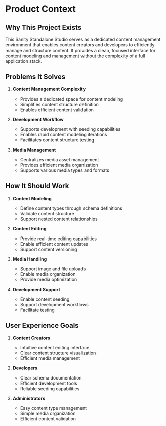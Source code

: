 # Product Context

## Why This Project Exists
This Sanity Standalone Studio serves as a dedicated content management environment that enables content creators and developers to efficiently manage and structure content. It provides a clean, focused interface for content modeling and management without the complexity of a full application stack.

## Problems It Solves
1. **Content Management Complexity**
   - Provides a dedicated space for content modeling
   - Simplifies content structure definition
   - Enables efficient content validation

2. **Development Workflow**
   - Supports development with seeding capabilities
   - Enables rapid content modeling iterations
   - Facilitates content structure testing

3. **Media Management**
   - Centralizes media asset management
   - Provides efficient media organization
   - Supports various media types and formats

## How It Should Work
1. **Content Modeling**
   - Define content types through schema definitions
   - Validate content structure
   - Support nested content relationships

2. **Content Editing**
   - Provide real-time editing capabilities
   - Enable efficient content updates
   - Support content versioning

3. **Media Handling**
   - Support image and file uploads
   - Enable media organization
   - Provide media optimization

4. **Development Support**
   - Enable content seeding
   - Support development workflows
   - Facilitate testing

## User Experience Goals
1. **Content Creators**
   - Intuitive content editing interface
   - Clear content structure visualization
   - Efficient media management

2. **Developers**
   - Clear schema documentation
   - Efficient development tools
   - Reliable seeding capabilities

3. **Administrators**
   - Easy content type management
   - Simple media organization
   - Efficient content validation 